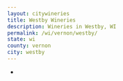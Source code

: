 ```yaml
---
layout: citywineries
title: Westby Wineries
description: Wineries in Westby, WI
permalink: /wi/vernon/westby/
state: wi
county: vernon
city: westby
---
```

-
